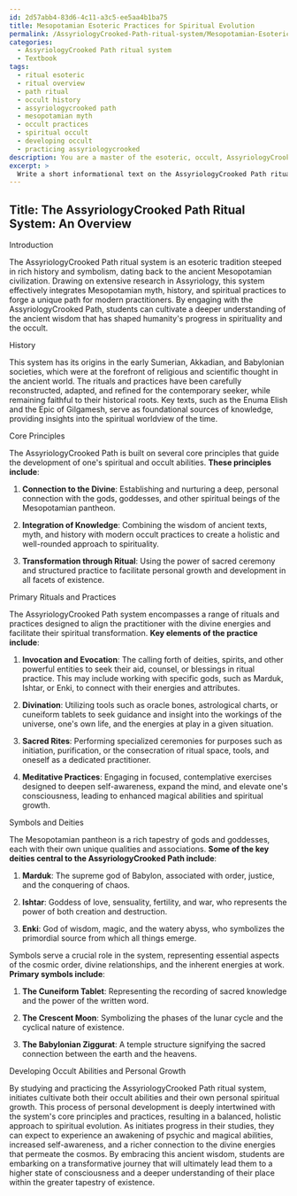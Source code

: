 ```yaml
---
id: 2d57abb4-83d6-4c11-a3c5-ee5aa4b1ba75
title: Mesopotamian Esoteric Practices for Spiritual Evolution
permalink: /AssyriologyCrooked-Path-ritual-system/Mesopotamian-Esoteric-Practices-for-Spiritual-Evolution/
categories:
  - AssyriologyCrooked Path ritual system
  - Textbook
tags:
  - ritual esoteric
  - ritual overview
  - path ritual
  - occult history
  - assyriologycrooked path
  - mesopotamian myth
  - occult practices
  - spiritual occult
  - developing occult
  - practicing assyriologycrooked
description: You are a master of the esoteric, occult, AssyriologyCrooked Path ritual system and education, you have written many textbooks on the subject in ways that provide students with rich and deep understanding of the subject. You are being asked to write textbook-like sections on a topic and you do it with full context, explainability, and reliability in accuracy to the true facts of the topic at hand, in a textbook style that a student would easily be able to learn from, in a rich, engaging, and contextual way. Always include relevant context (such as formulas and history), related concepts, and in a way that someone can gain deep insights from.
excerpt: > 
  Write a short informational text on the AssyriologyCrooked Path ritual system that would serve as a section of a grimoire for students seeking to gain deep insights and understanding. Include details on the history, core principles, primary rituals and practices, and the key symbols and deities associated with this esoteric system. Additionally, explain how studying and practicing the AssyriologyCrooked Path ritual system can help initiates develop their occult abilities and personal spiritual growth.
---
```


## Title: The AssyriologyCrooked Path Ritual System: An Overview

Introduction

The AssyriologyCrooked Path ritual system is an esoteric tradition steeped in rich history and symbolism, dating back to the ancient Mesopotamian civilization. Drawing on extensive research in Assyriology, this system effectively integrates Mesopotamian myth, history, and spiritual practices to forge a unique path for modern practitioners. By engaging with the AssyriologyCrooked Path, students can cultivate a deeper understanding of the ancient wisdom that has shaped humanity's progress in spirituality and the occult. 

History

This system has its origins in the early Sumerian, Akkadian, and Babylonian societies, which were at the forefront of religious and scientific thought in the ancient world. The rituals and practices have been carefully reconstructed, adapted, and refined for the contemporary seeker, while remaining faithful to their historical roots. Key texts, such as the Enuma Elish and the Epic of Gilgamesh, serve as foundational sources of knowledge, providing insights into the spiritual worldview of the time.

Core Principles

The AssyriologyCrooked Path is built on several core principles that guide the development of one's spiritual and occult abilities. **These principles include**:

1. **Connection to the Divine**: Establishing and nurturing a deep, personal connection with the gods, goddesses, and other spiritual beings of the Mesopotamian pantheon.

2. **Integration of Knowledge**: Combining the wisdom of ancient texts, myth, and history with modern occult practices to create a holistic and well-rounded approach to spirituality.

3. **Transformation through Ritual**: Using the power of sacred ceremony and structured practice to facilitate personal growth and development in all facets of existence.

Primary Rituals and Practices

The AssyriologyCrooked Path system encompasses a range of rituals and practices designed to align the practitioner with the divine energies and facilitate their spiritual transformation. **Key elements of the practice include**:

1. **Invocation and Evocation**: The calling forth of deities, spirits, and other powerful entities to seek their aid, counsel, or blessings in ritual practice. This may include working with specific gods, such as Marduk, Ishtar, or Enki, to connect with their energies and attributes.

2. **Divination**: Utilizing tools such as oracle bones, astrological charts, or cuneiform tablets to seek guidance and insight into the workings of the universe, one's own life, and the energies at play in a given situation.

3. **Sacred Rites**: Performing specialized ceremonies for purposes such as initiation, purification, or the consecration of ritual space, tools, and oneself as a dedicated practitioner.

4. **Meditative Practices**: Engaging in focused, contemplative exercises designed to deepen self-awareness, expand the mind, and elevate one's consciousness, leading to enhanced magical abilities and spiritual growth.

Symbols and Deities

The Mesopotamian pantheon is a rich tapestry of gods and goddesses, each with their own unique qualities and associations. **Some of the key deities central to the AssyriologyCrooked Path include**:

1. **Marduk**: The supreme god of Babylon, associated with order, justice, and the conquering of chaos.

2. **Ishtar**: Goddess of love, sensuality, fertility, and war, who represents the power of both creation and destruction.

3. **Enki**: God of wisdom, magic, and the watery abyss, who symbolizes the primordial source from which all things emerge.

Symbols serve a crucial role in the system, representing essential aspects of the cosmic order, divine relationships, and the inherent energies at work. **Primary symbols include**:

1. **The Cuneiform Tablet**: Representing the recording of sacred knowledge and the power of the written word.

2. **The Crescent Moon**: Symbolizing the phases of the lunar cycle and the cyclical nature of existence.

3. **The Babylonian Ziggurat**: A temple structure signifying the sacred connection between the earth and the heavens.

Developing Occult Abilities and Personal Growth

By studying and practicing the AssyriologyCrooked Path ritual system, initiates cultivate both their occult abilities and their own personal spiritual growth. This process of personal development is deeply intertwined with the system's core principles and practices, resulting in a balanced, holistic approach to spiritual evolution. As initiates progress in their studies, they can expect to experience an awakening of psychic and magical abilities, increased self-awareness, and a richer connection to the divine energies that permeate the cosmos. By embracing this ancient wisdom, students are embarking on a transformative journey that will ultimately lead them to a higher state of consciousness and a deeper understanding of their place within the greater tapestry of existence.

